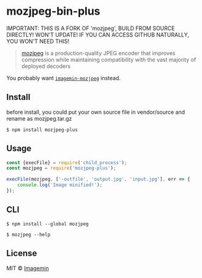 # mozjpeg-bin-plus

IMPORTANT: THIS IS A FORK OF 'mozjpeg', BUILD FROM SOURCE DIRECTLY! WON'T UPDATE! IF YOU CAN ACCESS GITHUB NATURALLY, YOU WON'T NEED THIS!

> [mozjpeg](https://github.com/mozilla/mozjpeg) is a production-quality JPEG encoder that improves compression while maintaining compatibility with the vast majority of deployed decoders

You probably want [`imagemin-mozjpeg`](https://github.com/imagemin/imagemin-mozjpeg) instead.


## Install

before install, you could put your own source file in vendor/source and rename as mozjpeg.tar.gz

```
$ npm install mozjpeg-plus
```

## Usage

```js
const {execFile} = require('child_process');
const mozjpeg = require('mozjpeg-plus');

execFile(mozjpeg, ['-outfile', 'output.jpg', 'input.jpg'], err => {
	console.log('Image minified!');
});
```


## CLI

```
$ npm install --global mozjpeg
```

```
$ mozjpeg --help
```


## License

MIT © [Imagemin](https://github.com/imagemin)
